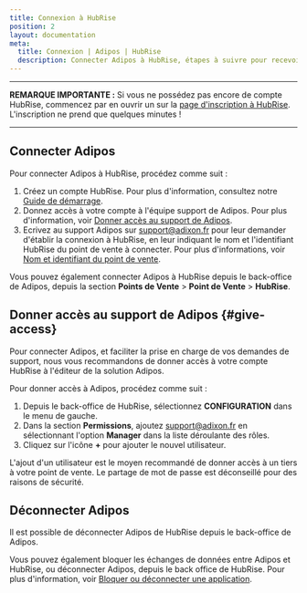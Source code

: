 ```yaml
---
title: Connexion à HubRise
position: 2
layout: documentation
meta:
  title: Connexion | Adipos | HubRise
  description: Connecter Adipos à HubRise, étapes à suivre pour recevoir vos commandes dans votre logiciel de caisse Adipos. Réalisez tous vos rêves d'intégration.
---
```


---

**REMARQUE IMPORTANTE :** Si vous ne possédez pas encore de compte HubRise, commencez par en ouvrir un sur la [page d'inscription à HubRise](https://manager.hubrise.com/signup). L'inscription ne prend que quelques minutes !

---

## Connecter Adipos

Pour connecter Adipos à HubRise, procédez comme suit :

1. Créez un compte HubRise. Pour plus d'information, consultez notre [Guide de démarrage](/docs/get-started).
1. Donnez accès à votre compte à l'équipe support de Adipos. Pour plus d'information, voir [Donner accès au support de Adipos](#give-access).
1. Ecrivez au support Adipos sur support@adixon.fr pour leur demander d'établir la connexion à HubRise, en leur indiquant le nom et l'identifiant HubRise du point de vente à connecter. Pour plus d'informations, voir [Nom et identifiant du point de vente](/docs/locations#location-name-and-id).

Vous pouvez également connecter Adipos à HubRise depuis le back-office de Adipos, depuis la section **Points de Vente** > **Point de Vente** > **HubRise**.

## Donner accès au support de Adipos {#give-access}

Pour connecter Adipos, et faciliter la prise en charge de vos demandes de support, nous vous recommandons de donner accès à votre compte HubRise à l'éditeur de la solution Adipos.

Pour donner accès à Adipos, procédez comme suit :

1. Depuis le back-office de HubRise, sélectionnez **CONFIGURATION** dans le menu de gauche.
1. Dans la section **Permissions**, ajoutez support@adixon.fr en sélectionnant l'option **Manager** dans la liste déroulante des rôles.
1. Cliquez sur l'icône **+** pour ajouter le nouvel utilisateur.

L'ajout d'un utilisateur est le moyen recommandé de donner accès à un tiers à votre point de vente. Le partage de mot de passe est déconseillé pour des raisons de sécurité.

## Déconnecter Adipos

Il est possible de déconnecter Adipos de HubRise depuis le back-office de Adipos.

Vous pouvez également bloquer les échanges de données entre Adipos et HubRise, ou déconnecter Adipos, depuis le back office de HubRise. Pour plus d'information, voir [Bloquer ou déconnecter une application](/docs/connections#block-or-disconnect).
